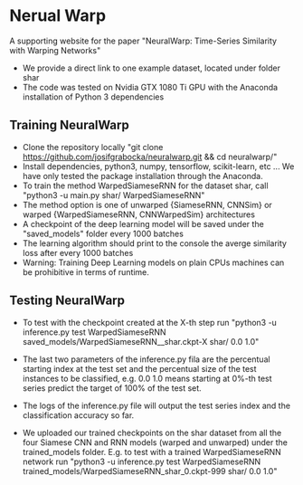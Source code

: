 # Nerual Warp

A supporting website for the paper "NeuralWarp: Time-Series Similarity with Warping Networks"

* We provide a direct link to one example dataset, located under folder shar
* The code was tested on Nvidia GTX 1080 Ti GPU with the Anaconda installation of Python 3 dependencies

## Training NeuralWarp

* Clone the repository locally "git clone https://github.com/josifgrabocka/neuralwarp.git && cd neuralwarp/"
* Install dependencies, python3, numpy, tensorflow, scikit-learn, etc ... We have only tested the package installation through the Anaconda.
* To train the method WarpedSiameseRNN for the dataset shar, call "python3 -u main.py shar/ WarpedSiameseRNN"
* The method option is one of unwarped {SiameseRNN, CNNSim} or warped {WarpedSiameseRNN, CNNWarpedSim} architectures
* A checkpoint of the deep learning model will be saved under the "saved_models" folder every 1000 batches
* The learning algorithm should print to the console the averge similarity loss after every 1000 batches
* Warning: Training Deep Learning models on plain CPUs machines can be prohibitive in terms of runtime.

## Testing NeuralWarp

* To test with the checkpoint created at the X-th step run "python3 -u inference.py test WarpedSiameseRNN saved_models/WarpedSiameseRNN__shar.ckpt-X shar/ 0.0 1.0"
* The last two parameters of the inference.py fila are the percentual starting index at the test set and the percentual size of the test instances to be classified, e.g. 0.0 1.0 means starting at 0%-th test series predict the target of 100% of the test set.
* The logs of the inference.py file will output the test series index and the classification accuracy so far.

* We uploaded our trained checkpoints on the shar dataset from all the four Siamese CNN and RNN models (warped and unwarped) under the trained_models folder. E.g. to test with a trained WarpedSiameseRNN network run "python3 -u inference.py test WarpedSiameseRNN trained_models/WarpedSiameseRNN_shar_0.ckpt-999 shar/ 0.0 1.0"
